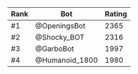 Rank|Bot|Rating
---|---|---
#1|@OpeningsBot|2365
#2|@Shocky_BOT|2316
#3|@GarboBot|1997
#4|@Humanoid_1800|1980
